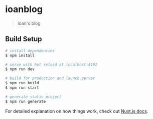 # ioanblog

> ioan&#39;s blog

## Build Setup

```bash
# install dependencies
$ npm install

# serve with hot reload at localhost:4192
$ npm run dev

# build for production and launch server
$ npm run build
$ npm run start

# generate static project
$ npm run generate
```

For detailed explanation on how things work, check out [Nuxt.js docs](https://nuxtjs.org).
